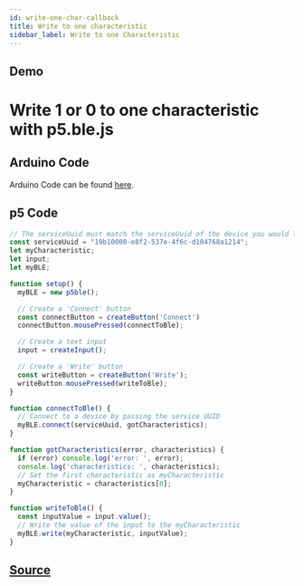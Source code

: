 ```yaml
---
id: write-one-char-callback
title: Write to one characteristic
sidebar_label: Write to one Characteristic
---
```


## Demo

<div class="example">
  <h1>Write 1 or 0 to one characteristic with p5.ble.js</h1>
  <div id="container"></div>
</div>
<script src="https://cdnjs.cloudflare.com/ajax/libs/p5.js/0.7.2/p5.js"></script>
<script src="https://cdnjs.cloudflare.com/ajax/libs/p5.js/0.7.2/addons/p5.dom.min.js"></script>
<script src="https://unpkg.com/p5ble@0.0.4/dist/p5.ble.js" type="text/javascript"></script>
<script src="assets/scripts/example-write-one-char-callback.js"></script>

## Arduino Code
Arduino Code can be found [here](https://github.com/ITPNYU/p5-ble-examples/tree/master/write-one-char/arduino-sketches/write-one-char-ArduinoBLE).

## p5 Code

```javascript
// The serviceUuid must match the serviceUuid of the device you would like to connect
const serviceUuid = "19b10000-e8f2-537e-4f6c-d104768a1214";
let myCharacteristic;
let input;
let myBLE;

function setup() {
  myBLE = new p5ble();

  // Create a 'Connect' button
  const connectButton = createButton('Connect')
  connectButton.mousePressed(connectToBle);

  // Create a text input
  input = createInput();

  // Create a 'Write' button
  const writeButton = createButton('Write');
  writeButton.mousePressed(writeToBle);
}

function connectToBle() {
  // Connect to a device by passing the service UUID
  myBLE.connect(serviceUuid, gotCharacteristics);
}

function gotCharacteristics(error, characteristics) {
  if (error) console.log('error: ', error);
  console.log('characteristics: ', characteristics);
  // Set the first characteristic as myCharacteristic
  myCharacteristic = characteristics[0];
}

function writeToBle() {
  const inputValue = input.value();
  // Write the value of the input to the myCharacteristic
  myBLE.write(myCharacteristic, inputValue);
}
```

## [Source](https://github.com/ITPNYU/p5-ble-examples/tree/master/write-one-char/p5-sketch)

